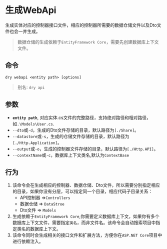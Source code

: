# 生成WebApi

生成实体对应的控制器接口文件，相应的控制器所需要的数据仓储文件以及Dto文件也会一并生成。
> 数据仓储的生成依赖于`EntityFramework Core`，需要先创建数据库上下文文件。

## 命令

`dry webapi <entity path> [options]`
> 别名: `dry api`

## 参数

- **`entity path`**, 对应实体.cs文件的完整路径，支持绝对路径和相对路径，如`.\Models\User.cs`.
- `--dto`或`-d`，生成的Dto文件存储的目录，默认路径为`[./Share]`。
- `--datastore`或`-s`，生成的仓储文件存储的目录，默认路径为`[./Http.Application]`。
- `--output`或`-o`，生成的控制器文件存储的目录，默认路径为`[./Http.API]`。
- `--contextName`或`-c`，数据库上下文类名,默认为`ContextBase`

## 行为

1. 该命令会在生成相应的控制器、数据仓储、Dto文件，所以需要分别指定相应的目录，如果你没有分层，可以指定同一个目录，相应代码子目录关系：
    - API控制器 =>`Controllers`
    - 数据仓储 => `DataStroe`
    - Dto文件 => `Models`
2. 生成依赖于`EntityFramework Core`,你需要定义数据库上下文，如果你有多个数据库上下文文件，需要指定`类名`，而非文件名。该命令会自动搜索项目中指定类名的数据库上下文。
3. 该命令同时会生成相关的接口文件和扩展方法，方便你在`ASP.NET Core`项目中进行依赖注入。
